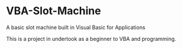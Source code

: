 # VBA-Slot-Machine
A basic slot machine built in Visual Basic for Applications

This is a project in undertook as a beginner to VBA and programming.

